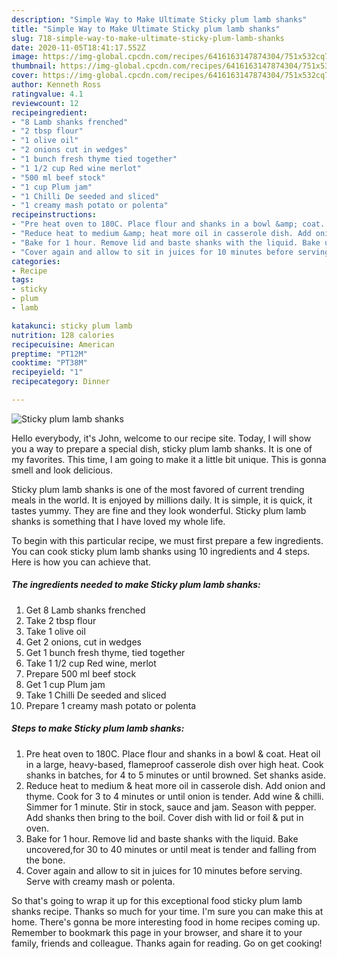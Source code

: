 ```yaml
---
description: "Simple Way to Make Ultimate Sticky plum lamb shanks"
title: "Simple Way to Make Ultimate Sticky plum lamb shanks"
slug: 718-simple-way-to-make-ultimate-sticky-plum-lamb-shanks
date: 2020-11-05T18:41:17.552Z
image: https://img-global.cpcdn.com/recipes/6416163147874304/751x532cq70/sticky-plum-lamb-shanks-recipe-main-photo.jpg
thumbnail: https://img-global.cpcdn.com/recipes/6416163147874304/751x532cq70/sticky-plum-lamb-shanks-recipe-main-photo.jpg
cover: https://img-global.cpcdn.com/recipes/6416163147874304/751x532cq70/sticky-plum-lamb-shanks-recipe-main-photo.jpg
author: Kenneth Ross
ratingvalue: 4.1
reviewcount: 12
recipeingredient:
- "8 Lamb shanks frenched"
- "2 tbsp flour"
- "1 olive oil"
- "2 onions cut in wedges"
- "1 bunch fresh thyme tied together"
- "1 1/2 cup Red wine merlot"
- "500 ml beef stock"
- "1 cup Plum jam"
- "1 Chilli De seeded and sliced"
- "1 creamy mash potato or polenta"
recipeinstructions:
- "Pre heat oven to 180C. Place flour and shanks in a bowl &amp; coat. Heat oil in a large, heavy-based, flameproof casserole dish over high heat. Cook shanks in batches, for 4 to 5 minutes or until browned. Set shanks aside."
- "Reduce heat to medium &amp; heat more oil in casserole dish. Add onion and thyme. Cook for 3 to 4 minutes or until onion is tender. Add wine &amp; chilli. Simmer for 1 minute. Stir in stock, sauce and jam. Season with pepper. Add shanks then bring to the boil. Cover dish with lid or foil &amp; put in oven."
- "Bake for 1 hour. Remove lid and baste shanks with the liquid. Bake uncovered,for 30 to 40 minutes or until meat is tender and falling from the bone."
- "Cover again and allow to sit in juices for 10 minutes before serving. Serve with creamy mash or polenta."
categories:
- Recipe
tags:
- sticky
- plum
- lamb

katakunci: sticky plum lamb 
nutrition: 128 calories
recipecuisine: American
preptime: "PT12M"
cooktime: "PT38M"
recipeyield: "1"
recipecategory: Dinner

---
```



![Sticky plum lamb shanks](https://img-global.cpcdn.com/recipes/6416163147874304/751x532cq70/sticky-plum-lamb-shanks-recipe-main-photo.jpg)

Hello everybody, it's John, welcome to our recipe site. Today, I will show you a way to prepare a special dish, sticky plum lamb shanks. It is one of my favorites. This time, I am going to make it a little bit unique. This is gonna smell and look delicious.

Sticky plum lamb shanks is one of the most favored of current trending meals in the world. It is enjoyed by millions daily. It is simple, it is quick, it tastes yummy. They are fine and they look wonderful. Sticky plum lamb shanks is something that I have loved my whole life.




To begin with this particular recipe, we must first prepare a few ingredients. You can cook sticky plum lamb shanks using 10 ingredients and 4 steps. Here is how you can achieve that.

<!--inarticleads1-->

##### The ingredients needed to make Sticky plum lamb shanks:

1. Get 8 Lamb shanks frenched
1. Take 2 tbsp flour
1. Take 1 olive oil
1. Get 2 onions, cut in wedges
1. Get 1 bunch fresh thyme, tied together
1. Take 1 1/2 cup Red wine, merlot
1. Prepare 500 ml beef stock
1. Get 1 cup Plum jam
1. Take 1 Chilli De seeded and sliced
1. Prepare 1 creamy mash potato or polenta




<!--inarticleads2-->

##### Steps to make Sticky plum lamb shanks:

1. Pre heat oven to 180C. Place flour and shanks in a bowl &amp; coat. Heat oil in a large, heavy-based, flameproof casserole dish over high heat. Cook shanks in batches, for 4 to 5 minutes or until browned. Set shanks aside.
1. Reduce heat to medium &amp; heat more oil in casserole dish. Add onion and thyme. Cook for 3 to 4 minutes or until onion is tender. Add wine &amp; chilli. Simmer for 1 minute. Stir in stock, sauce and jam. Season with pepper. Add shanks then bring to the boil. Cover dish with lid or foil &amp; put in oven.
1. Bake for 1 hour. Remove lid and baste shanks with the liquid. Bake uncovered,for 30 to 40 minutes or until meat is tender and falling from the bone.
1. Cover again and allow to sit in juices for 10 minutes before serving. Serve with creamy mash or polenta.




So that's going to wrap it up for this exceptional food sticky plum lamb shanks recipe. Thanks so much for your time. I'm sure you can make this at home. There's gonna be more interesting food in home recipes coming up. Remember to bookmark this page in your browser, and share it to your family, friends and colleague. Thanks again for reading. Go on get cooking!
